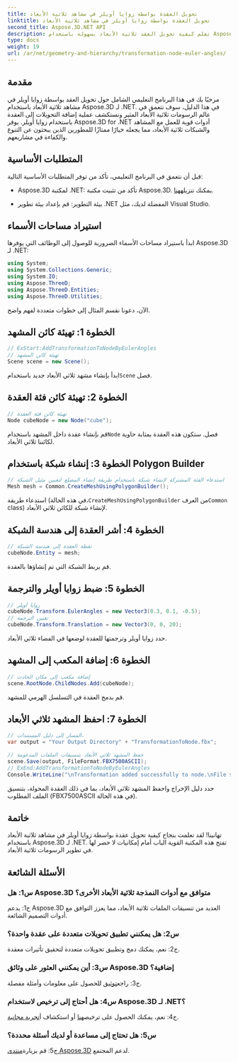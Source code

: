```yaml
---
title: تحويل العقدة بواسطة زوايا أويلر في مشاهد ثلاثية الأبعاد
linktitle: تحويل العقدة بواسطة زوايا أويلر في مشاهد ثلاثية الأبعاد
second_title: Aspose.3D.NET API
description: تعلم كيفية تحويل العقد ثلاثية الأبعاد بسهولة باستخدام Aspose.3D لـ .NET. اتبع دليلنا خطوة بخطوة للحصول على نتائج مذهلة في مشاريعك.
type: docs
weight: 19
url: /ar/net/geometry-and-hierarchy/transformation-node-euler-angles/
---
```

## مقدمة

مرحبًا بك في هذا البرنامج التعليمي الشامل حول تحويل العقد بواسطة زوايا أويلر في مشاهد ثلاثية الأبعاد باستخدام Aspose.3D لـ .NET. في هذا الدليل، سوف نتعمق في عالم الرسومات ثلاثية الأبعاد المثير ونستكشف عملية إضافة التحويلات إلى العقدة باستخدام زوايا أويلر. يوفر Aspose.3D for .NET أدوات قوية للعمل مع المشاهد والشبكات ثلاثية الأبعاد، مما يجعله خيارًا ممتازًا للمطورين الذين يبحثون عن التنوع والكفاءة في مشاريعهم.

## المتطلبات الأساسية

قبل أن نتعمق في البرنامج التعليمي، تأكد من توفر المتطلبات الأساسية التالية:

-  Aspose.3D لمكتبة .NET: تأكد من تثبيت مكتبة Aspose.3D. يمكنك تنزيله[هنا](https://releases.aspose.com/3d/net/).

- بيئة التطوير: قم بإعداد بيئة تطوير .NET المفضلة لديك، مثل Visual Studio.

## استيراد مساحات الأسماء

ابدأ باستيراد مساحات الأسماء الضرورية للوصول إلى الوظائف التي يوفرها Aspose.3D لـ .NET:

```csharp
using System;
using System.Collections.Generic;
using System.IO;
using Aspose.ThreeD;
using Aspose.ThreeD.Entities;
using Aspose.ThreeD.Utilities;
```

الآن، دعونا نقسم المثال إلى خطوات متعددة لفهم واضح.

## الخطوة 1: تهيئة كائن المشهد

```csharp
// ExStart:AddTransformationToNodeByEulerAngles
// تهيئة كائن المشهد
Scene scene = new Scene();
```

 ابدأ بإنشاء مشهد ثلاثي الأبعاد جديد باستخدام`Scene` فصل.

## الخطوة 2: تهيئة كائن فئة العقدة

```csharp
// تهيئة كائن فئة العقدة
Node cubeNode = new Node("cube");
```

 قم بإنشاء عقدة داخل المشهد باستخدام`Node` فصل. ستكون هذه العقدة بمثابة حاوية لكائننا ثلاثي الأبعاد.

## الخطوة 3: إنشاء شبكة باستخدام Polygon Builder

```csharp
// استدعاء الفئة المشتركة لإنشاء شبكة باستخدام طريقة إنشاء المضلع لتعيين مثيل الشبكة
Mesh mesh = Common.CreateMeshUsingPolygonBuilder(); 
```

 استدعاء طريقة (في هذه الحالة،`CreateMeshUsingPolygonBuilder` من العرف`Common` class) لإنشاء شبكة للكائن ثلاثي الأبعاد.

## الخطوة 4: أشر العقدة إلى هندسة الشبكة

```csharp
// نقطة العقدة إلى هندسة الشبكة
cubeNode.Entity = mesh;
```

قم بربط الشبكة التي تم إنشاؤها بالعقدة.

## الخطوة 5: ضبط زوايا أويلر والترجمة

```csharp
// زوايا أويلر
cubeNode.Transform.EulerAngles = new Vector3(0.3, 0.1, -0.5);            
// تعيين الترجمة
cubeNode.Transform.Translation = new Vector3(0, 0, 20);
```

حدد زوايا أويلر وترجمتها للعقدة لوضعها في الفضاء ثلاثي الأبعاد.

## الخطوة 6: إضافة المكعب إلى المشهد

```csharp
// إضافة مكعب إلى مكان الحادث
scene.RootNode.ChildNodes.Add(cubeNode);
```

قم بدمج العقدة في التسلسل الهرمي للمشهد.

## الخطوة 7: احفظ المشهد ثلاثي الأبعاد

```csharp
// المسار إلى دليل المستندات.
var output = "Your Output Directory" + "TransformationToNode.fbx";

// حفظ المشهد ثلاثي الأبعاد بتنسيقات الملفات المدعومة
scene.Save(output, FileFormat.FBX7500ASCII);
// ExEnd:AddTransformationToNodeByEulerAngles
Console.WriteLine("\nTransformation added successfully to node.\nFile saved at " + output);
```

حدد دليل الإخراج واحفظ المشهد ثلاثي الأبعاد، بما في ذلك العقدة المحولة، بتنسيق الملف المطلوب (FBX7500ASCII في هذه الحالة).

## خاتمة

تهانينا! لقد تعلمت بنجاح كيفية تحويل عقدة بواسطة زوايا أويلر في مشاهد ثلاثية الأبعاد باستخدام Aspose.3D لـ .NET. تفتح هذه المكتبة القوية الباب أمام إمكانيات لا حصر لها في تطوير الرسومات ثلاثية الأبعاد.

## الأسئلة الشائعة

### س1: هل Aspose.3D متوافق مع أدوات النمذجة ثلاثية الأبعاد الأخرى؟

ج1: يدعم Aspose.3D العديد من تنسيقات الملفات ثلاثية الأبعاد، مما يعزز التوافق مع أدوات التصميم الشائعة.

### س2: هل يمكنني تطبيق تحويلات متعددة على عقدة واحدة؟

ج2: نعم، يمكنك دمج وتطبيق تحويلات متعددة لتحقيق تأثيرات معقدة.

### س3: أين يمكنني العثور على وثائق Aspose.3D إضافية؟

 ج3: راجع[توثيق](https://reference.aspose.com/3d/net/) للحصول على معلومات وأمثلة مفصلة.

### س4: هل أحتاج إلى ترخيص لاستخدام Aspose.3D لـ .NET؟

 ج4: نعم، يمكنك الحصول على ترخيص[هنا](https://purchase.aspose.com/buy) أو استكشاف أ[تجربة مجانية](https://releases.aspose.com/).

### س5: هل تحتاج إلى مساعدة أو لديك أسئلة محددة؟

 ج5: قم بزيارة[منتدى Aspose.3D](https://forum.aspose.com/c/3d/18) لدعم المجتمع.